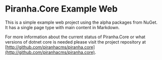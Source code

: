 # Piranha.Core Example Web

This is a simple example web project using the alpha packages
from NuGet. It has a single page type with main content
in Markdown.

For more information about the current status of Piranha.Core or
what versions of dotnet core is needed please visit the project
repository at [http://github.com/piranhacms/piranha.core](http://github.com/piranhacms/piranha.core).